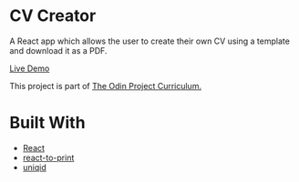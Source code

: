 # CV Creator

A React app which allows the user to create their own CV using a template and download it as a PDF.

[Live Demo](https://cynto.github.io/cv-project)

This project is part of [The Odin Project Curriculum.](https://www.theodinproject.com/paths/full-stack-javascript/courses/javascript/lessons/cv-application)

# Built With

- [React](https://reactjs.org/)
- [react-to-print](https://www.npmjs.com/package/react-to-print)
- [uniqid](https://www.npmjs.com/package/uniqid)
